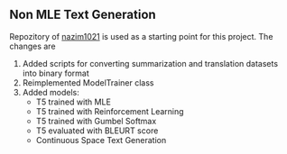 ## Non MLE Text Generation

Repozitory of [nazim1021](https://github.com/nazim1021/neural-machine-translation-using-gan) is used as a starting point for this project. The changes are

1) Added scripts for converting summarization and translation datasets into binary format
2) Reimplemented ModelTrainer class
3) Added models: 
    - T5 trained with MLE
    - T5 trained with Reinforcement Learning
    - T5 trained with Gumbel Softmax
    - T5 evaluated with BLEURT score
    - Continuous Space Text Generation 
